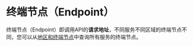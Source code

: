 # 终端节点（Endpoint）<a name="smn_api_13000"></a>

终端节点（Endpoint）即调用API的**请求地址**，不同服务不同区域的终端节点不同，您可以从[地区和终端节点](https://developer.huaweicloud.com/endpoint?SMN)中查询所有服务的终端节点。

